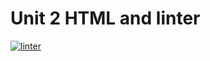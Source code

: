 # Unit 2 HTML and linter

[![linter](https://github.com/peter-marshall5/Unit2-04-HTML/workflows/linter/badge.svg)](https://github.com/marketplace/actions/super-linter)

